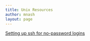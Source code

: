 ```yaml
---
title: Unix Resources
author: mnash
layout: page
---
```

[Setting up ssh for no-password logins][1]

 [1]: http://linuxproblem.org/art_9.html